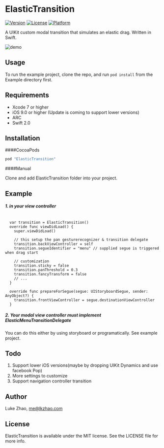 # ElasticTransition

[![Version](https://img.shields.io/cocoapods/v/ElasticTransition.svg?style=flat)](http://cocoapods.org/pods/ElasticTransition)
[![License](https://img.shields.io/cocoapods/l/ElasticTransition.svg?style=flat)](http://cocoapods.org/pods/ElasticTransition)
[![Platform](https://img.shields.io/cocoapods/p/ElasticTransition.svg?style=flat)](http://cocoapods.org/pods/ElasticTransition)

A UIKit custom modal transition that simulates an elastic drag. Written in Swift.

![demo](https://github.com/lkzhao/demo.gif?raw=true)

## Usage

To run the example project, clone the repo, and run `pod install` from the Example directory first.

## Requirements

* Xcode 7 or higher
* iOS 9.0 or higher (Update is coming to support lower versions)
* ARC
* Swift 2.0

## Installation

####CocoaPods

```ruby
pod "ElasticTransition"
```

####Manual

Clone and add ElasticTransition folder into your project.

## Example

##### 1. in your view controller
```

  var transition = ElasticTransition()
  override func viewDidLoad() {
    super.viewDidLoad()

    // this setup the pan gesturerecognizer & transition delegate
    transition.backViewController = self
    transition.segueIdentifier = "menu" // supplied segue is triggered when drag start

    // customization
    transition.sticky = false
    transition.panThreshold = 0.3
    transition.fancyTransform = false
    // ...
  }

  override func prepareForSegue(segue: UIStoryboardSegue, sender: AnyObject?) {
    transition.frontViewController = segue.destinationViewController
  }
```

##### 2. Your modal view controller must implement ElasticMenuTransitionDelegate
You can do this either by using storyboard or programatically. See example project.


## Todo

1. Support lower iOS versions(maybe by dropping UIKit Dynamics and use facebook Pop)
2. More settings to customize
3. Support navigation controller transition

## Author

Luke Zhao, me@lkzhao.com

## License

ElasticTransition is available under the MIT license. See the LICENSE file for more info.

